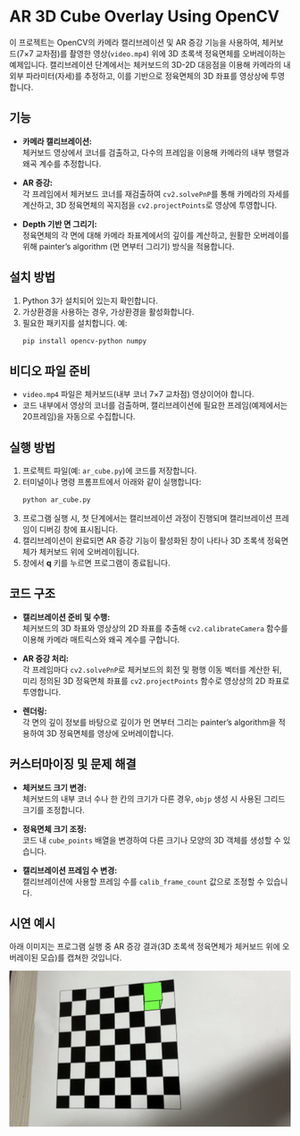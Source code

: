 # AR 3D Cube Overlay Using OpenCV

이 프로젝트는 OpenCV의 카메라 캘리브레이션 및 AR 증강 기능을 사용하여, 체커보드(7×7 교차점)를 촬영한 영상(`video.mp4`) 위에 3D 초록색 정육면체를 오버레이하는 예제입니다. 캘리브레이션 단계에서는 체커보드의 3D-2D 대응점을 이용해 카메라의 내외부 파라미터(자세)를 추정하고, 이를 기반으로 정육면체의 3D 좌표를 영상상에 투영합니다.

## 기능

- **카메라 캘리브레이션:**  
  체커보드 영상에서 코너를 검출하고, 다수의 프레임을 이용해 카메라의 내부 행렬과 왜곡 계수를 추정합니다.

- **AR 증강:**  
  각 프레임에서 체커보드 코너를 재검출하여 `cv2.solvePnP`를 통해 카메라의 자세를 계산하고, 3D 정육면체의 꼭지점을 `cv2.projectPoints`로 영상에 투영합니다.
  
- **Depth 기반 면 그리기:**  
  정육면체의 각 면에 대해 카메라 좌표계에서의 깊이를 계산하고, 원활한 오버레이를 위해 painter’s algorithm (먼 면부터 그리기) 방식을 적용합니다.


## 설치 방법

1. Python 3가 설치되어 있는지 확인합니다.
2. 가상환경을 사용하는 경우, 가상환경을 활성화합니다.
3. 필요한 패키지를 설치합니다. 예:
   ```bash
   pip install opencv-python numpy
   ```

## 비디오 파일 준비

- `video.mp4` 파일은 체커보드(내부 코너 7×7 교차점) 영상이어야 합니다.
- 코드 내부에서 영상의 코너를 검출하며, 캘리브레이션에 필요한 프레임(예제에서는 20프레임)을 자동으로 수집합니다.

## 실행 방법

1. 프로젝트 파일(예: `ar_cube.py`)에 코드를 저장합니다.
2. 터미널이나 명령 프롬프트에서 아래와 같이 실행합니다:
   ```bash
   python ar_cube.py
   ```
3. 프로그램 실행 시, 첫 단계에서는 캘리브레이션 과정이 진행되며 캘리브레이션 프레임이 디버깅 창에 표시됩니다.
4. 캘리브레이션이 완료되면 AR 증강 기능이 활성화된 창이 나타나 3D 초록색 정육면체가 체커보드 위에 오버레이됩니다.
5. 창에서 **q** 키를 누르면 프로그램이 종료됩니다.

## 코드 구조

- **캘리브레이션 준비 및 수행:**  
  체커보드의 3D 좌표와 영상상의 2D 좌표를 추출해 `cv2.calibrateCamera` 함수를 이용해 카메라 매트릭스와 왜곡 계수를 구합니다.

- **AR 증강 처리:**  
  각 프레임마다 `cv2.solvePnP`로 체커보드의 회전 및 평행 이동 벡터를 계산한 뒤, 미리 정의된 3D 정육면체 좌표를 `cv2.projectPoints` 함수로 영상상의 2D 좌표로 투영합니다.

- **렌더링:**  
  각 면의 깊이 정보를 바탕으로 깊이가 먼 면부터 그리는 painter’s algorithm을 적용하여 3D 정육면체를 영상에 오버레이합니다.

## 커스터마이징 및 문제 해결

- **체커보드 크기 변경:**  
  체커보드의 내부 코너 수나 한 칸의 크기가 다른 경우, `objp` 생성 시 사용된 그리드 크기를 조정합니다.

- **정육면체 크기 조정:**  
  코드 내 `cube_points` 배열을 변경하여 다른 크기나 모양의 3D 객체를 생성할 수 있습니다.

- **캘리브레이션 프레임 수 변경:**  
  캘리브레이션에 사용할 프레임 수를 `calib_frame_count` 값으로 조정할 수 있습니다.

## 시연 예시

아래 이미지는 프로그램 실행 중 AR 증강 결과(3D 초록색 정육면체가 체커보드 위에 오버레이된 모습)를 캡쳐한 것입니다.

![시연 예시](3D_object.png)